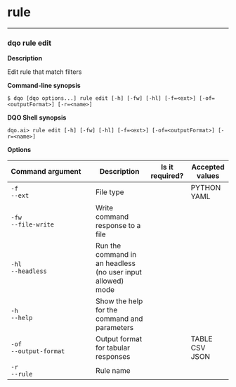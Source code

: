# rule

___
### **dqo rule edit**

**Description**

Edit rule that match filters


**Command-line synopsis**
```
$ dqo [dqo options...] rule edit [-h] [-fw] [-hl] [-f=<ext>] [-of=<outputFormat>] [-r=<name>]

```
**DQO Shell synopsis**
```
dqo.ai> rule edit [-h] [-fw] [-hl] [-f=<ext>] [-of=<outputFormat>] [-r=<name>]

```

**Options**  
  
| Command&nbsp;argument&nbsp;&nbsp;&nbsp;&nbsp; | Description | Is it required? | Accepted values |
|-----------------------------------------------|-------------|-----------------|-----------------|
|`-f`<br/>`--ext`<br/>|File type| |PYTHON<br/>YAML<br/>|
|`-fw`<br/>`--file-write`<br/>|Write command response to a file| ||
|`-hl`<br/>`--headless`<br/>|Run the command in an headless (no user input allowed) mode| ||
|`-h`<br/>`--help`<br/>|Show the help for the command and parameters| ||
|`-of`<br/>`--output-format`<br/>|Output format for tabular responses| |TABLE<br/>CSV<br/>JSON<br/>|
|`-r`<br/>`--rule`<br/>|Rule name| ||



